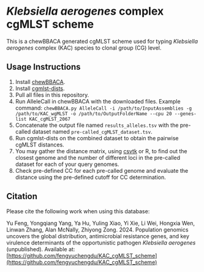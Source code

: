 # *Klebsiella aerogenes* complex cgMLST scheme

This is a chewBBACA generated cgMLST scheme used for typing *Klebsiella aerogenes* complex (KAC) species to clonal group (CG) level.

## Usage Instructions

1. Install [chewBBACA](https://chewbbaca.readthedocs.io/en/latest/).
2. Install [cgmlst-dists](https://github.com/B-UMMI/chewBBACA).
3. Pull all files in this repository.
4. Run AlleleCall in chewBBACA with the downloaded files. 
   Example command:
`chewBBACA.py AlleleCall -i /path/to/InputAssemblies -g /path/to/KAC_wgMLST -o /path/to/OutputFolderName --cpu 20 --genes-list KAC_cgMLST_2067`
5. Concatenate the output file named `results_alleles.tsv` with the pre-called dataset named `pre-called_cgMLST_dataset.tsv`.
6. Run cgmlst-dists on the combined dataset to obtain the pairwise cgMLST distances.
7. You may gather the distance matrix, using [csvtk](https://github.com/shenwei356/csvtk) or R, to find out the closest genome and the number of different loci in the pre-called dataset for each of your query genomes.
8. Check pre-defined CC for each pre-called genome and evaluate the distance using the pre-defined cutoff for CC determination.

## Citation

Please cite the following work when using this database:

Yu Feng, Yongqiang Yang, Ya Hu, Yuling Xiao, Yi Xie, Li Wei, Hongxia Wen, Linwan Zhang, Alan McNally, Zhiyong Zong. 2024. Population genomics uncovers the global distribution, antimicrobial resistance genes, and key virulence determinants of the opportunistic pathogen *Klebsiella aerogenes* (unpublished). Available at: [https://github.com/fengyuchengdu/KAC_cgMLST_scheme](https://github.com/fengyuchengdu/KAC_cgMLST_scheme)